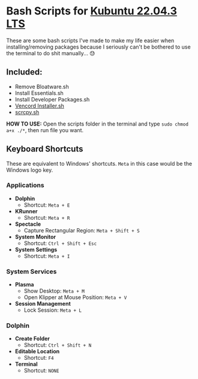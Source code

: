 # Bash Scripts for [Kubuntu 22.04.3 LTS](https://kubuntu.org/)
These are some bash scripts I've made to make my life easier when installing/removing packages because I seriously can't be bothered to use the terminal to do shit manually... 😓

## Included:
* Remove Bloatware.sh
* Install Essentials.sh
* Install Developer Packages.sh
* [Vencord Installer.sh](https://github.com/Vendicated/Vencord)
* [scrcpy.sh](https://github.com/Genymobile/scrcpy)

**HOW TO USE:** Open the scripts folder in the terminal and type `sudo chmod a+x ./*`, then run file you want.

## Keyboard Shortcuts
These are equivalent to Windows' shortcuts. `Meta` in this case would be the Windows logo key.

### Applications
* **Dolphin**
	* Shortcut: `Meta + E`
* **KRunner**
	* Shortcut: `Meta + R`
* **Spectacle**
	* Capture Rectangular Region: `Meta + Shift + S`
* **System Monitor**
	* Shortcut: `Ctrl + Shift + Esc`
* **System Settings**
	* Shortcut: `Meta + I`

### System Services
* **Plasma**
	* Show Desktop: `Meta + M`
	* Open Klipper at Mouse Position: `Meta + V`
* **Session Management**
	* Lock Session: `Meta + L`

### Dolphin
* **Create Folder**
	* Shortcut: `Ctrl + Shift + N`
* **Editable Location**
	* Shortcut: `F4`
* **Terminal**
	* Shortcut: `NONE`